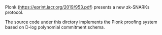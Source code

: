 Plonk (https://eprint.iacr.org/2019/953.pdf) presents a new zk-SNARKs protocol.

The source code under this dirctory implements the Plonk proofing system based on
D-log polynomial commitment schema.

